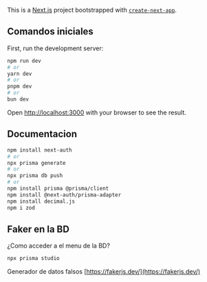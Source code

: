 This is a [Next.js](https://nextjs.org) project bootstrapped with [`create-next-app`](https://nextjs.org/docs/app/api-reference/cli/create-next-app).

## Comandos iniciales

First, run the development server:

```bash
npm run dev
# or
yarn dev
# or
pnpm dev
# or
bun dev
```

Open [http://localhost:3000](http://localhost:3000) with your browser to see the result.

## Documentacion
```bash
npm install next-auth
# or
npx prisma generate
# or
npx prisma db push
# or
npm install prisma @prisma/client
npm install @next-auth/prisma-adapter
npm install decimal.js
npm i zod
```
## Faker en la BD
¿Como acceder a el menu de la BD?
```bash
npx prisma studio
```
Generador de datos falsos
[https://fakerjs.dev/](https://fakerjs.dev/) 
